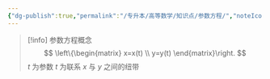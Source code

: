 ```yaml
---
{"dg-publish":true,"permalink":"/专升本/高等数学/知识点/参数方程/","noteIcon":""}
---
```


>[!info] 参数方程概念
>$$
\left\{\begin{matrix}
x=x(t) \\
y=y(t)
\end{matrix}\right.
>$$
>$t$ 为参数
>$t$ 为联系 $x$ 与 $y$ 之间的纽带